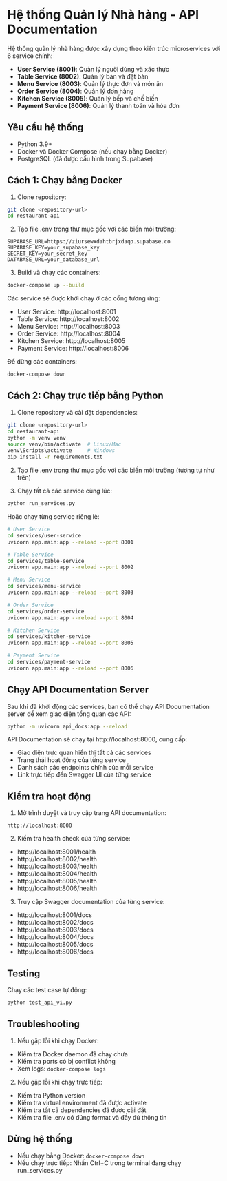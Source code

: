 # Hệ thống Quản lý Nhà hàng - API Documentation

Hệ thống quản lý nhà hàng được xây dựng theo kiến trúc microservices với 6 service chính:

-   **User Service (8001)**: Quản lý người dùng và xác thực
-   **Table Service (8002)**: Quản lý bàn và đặt bàn
-   **Menu Service (8003)**: Quản lý thực đơn và món ăn
-   **Order Service (8004)**: Quản lý đơn hàng
-   **Kitchen Service (8005)**: Quản lý bếp và chế biến
-   **Payment Service (8006)**: Quản lý thanh toán và hóa đơn

## Yêu cầu hệ thống

-   Python 3.9+
-   Docker và Docker Compose (nếu chạy bằng Docker)
-   PostgreSQL (đã được cấu hình trong Supabase)

## Cách 1: Chạy bằng Docker

1. Clone repository:

```bash
git clone <repository-url>
cd restaurant-api
```

2. Tạo file .env trong thư mục gốc với các biến môi trường:

```env
SUPABASE_URL=https://ziursewxdahtbrjxdaqo.supabase.co
SUPABASE_KEY=your_supabase_key
SECRET_KEY=your_secret_key
DATABASE_URL=your_database_url
```

3. Build và chạy các containers:

```bash
docker-compose up --build
```

Các service sẽ được khởi chạy ở các cổng tương ứng:

-   User Service: http://localhost:8001
-   Table Service: http://localhost:8002
-   Menu Service: http://localhost:8003
-   Order Service: http://localhost:8004
-   Kitchen Service: http://localhost:8005
-   Payment Service: http://localhost:8006

Để dừng các containers:

```bash
docker-compose down
```

## Cách 2: Chạy trực tiếp bằng Python

1. Clone repository và cài đặt dependencies:

```bash
git clone <repository-url>
cd restaurant-api
python -m venv venv
source venv/bin/activate  # Linux/Mac
venv\Scripts\activate     # Windows
pip install -r requirements.txt
```

2. Tạo file .env trong thư mục gốc với các biến môi trường (tương tự như trên)

3. Chạy tất cả các service cùng lúc:

```bash
python run_services.py
```

Hoặc chạy từng service riêng lẻ:

```bash
# User Service
cd services/user-service
uvicorn app.main:app --reload --port 8001

# Table Service
cd services/table-service
uvicorn app.main:app --reload --port 8002

# Menu Service
cd services/menu-service
uvicorn app.main:app --reload --port 8003

# Order Service
cd services/order-service
uvicorn app.main:app --reload --port 8004

# Kitchen Service
cd services/kitchen-service
uvicorn app.main:app --reload --port 8005

# Payment Service
cd services/payment-service
uvicorn app.main:app --reload --port 8006
```

## Chạy API Documentation Server

Sau khi đã khởi động các services, bạn có thể chạy API Documentation server để xem giao diện tổng quan các API:

```bash
python -m uvicorn api_docs:app --reload
```

API Documentation sẽ chạy tại http://localhost:8000, cung cấp:

-   Giao diện trực quan hiển thị tất cả các services
-   Trạng thái hoạt động của từng service
-   Danh sách các endpoints chính của mỗi service
-   Link trực tiếp đến Swagger UI của từng service

## Kiểm tra hoạt động

1. Mở trình duyệt và truy cập trang API documentation:

```
http://localhost:8000
```

2. Kiểm tra health check của từng service:

-   http://localhost:8001/health
-   http://localhost:8002/health
-   http://localhost:8003/health
-   http://localhost:8004/health
-   http://localhost:8005/health
-   http://localhost:8006/health

3. Truy cập Swagger documentation của từng service:

-   http://localhost:8001/docs
-   http://localhost:8002/docs
-   http://localhost:8003/docs
-   http://localhost:8004/docs
-   http://localhost:8005/docs
-   http://localhost:8006/docs

## Testing

Chạy các test case tự động:

```bash
python test_api_vi.py
```

## Troubleshooting

1. Nếu gặp lỗi khi chạy Docker:

-   Kiểm tra Docker daemon đã chạy chưa
-   Kiểm tra ports có bị conflict không
-   Xem logs: `docker-compose logs`

2. Nếu gặp lỗi khi chạy trực tiếp:

-   Kiểm tra Python version
-   Kiểm tra virtual environment đã được activate
-   Kiểm tra tất cả dependencies đã được cài đặt
-   Kiểm tra file .env có đúng format và đầy đủ thông tin

## Dừng hệ thống

-   Nếu chạy bằng Docker: `docker-compose down`
-   Nếu chạy trực tiếp: Nhấn Ctrl+C trong terminal đang chạy run_services.py
